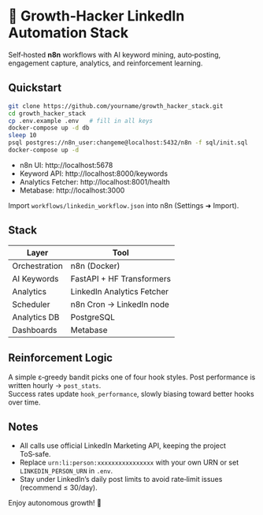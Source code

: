 # 🚀 Growth‑Hacker LinkedIn Automation Stack

Self‑hosted **n8n** workflows with AI keyword mining, auto‑posting, engagement capture, analytics, and reinforcement learning.

## Quickstart

```bash
git clone https://github.com/yourname/growth_hacker_stack.git
cd growth_hacker_stack
cp .env.example .env   # fill in all keys
docker-compose up -d db
sleep 10
psql postgres://n8n_user:changeme@localhost:5432/n8n -f sql/init.sql
docker-compose up -d
```

- n8n UI: http://localhost:5678  
- Keyword API: http://localhost:8000/keywords  
- Analytics Fetcher: http://localhost:8001/health
- Metabase: http://localhost:3000

Import `workflows/linkedin_workflow.json` into n8n (Settings ➜ Import).

## Stack

| Layer        | Tool                     |
|--------------|--------------------------|
| Orchestration| n8n (Docker)             |
| AI Keywords  | FastAPI + HF Transformers|
| Analytics    | LinkedIn Analytics Fetcher|
| Scheduler    | n8n Cron → LinkedIn node |
| Analytics DB | PostgreSQL               |
| Dashboards   | Metabase                 |

## Reinforcement Logic

A simple ε‑greedy bandit picks one of four hook styles. Post performance is written hourly → `post_stats`.  
Success rates update `hook_performance`, slowly biasing toward better hooks over time.

## Notes

- All calls use official LinkedIn Marketing API, keeping the project ToS‑safe.  
- Replace `urn:li:person:xxxxxxxxxxxxxxxx` with your own URN or set `LINKEDIN_PERSON_URN` in `.env`.  
- Stay under LinkedIn’s daily post limits to avoid rate‑limit issues (recommend ≤ 30/day).

Enjoy autonomous growth! 🚀
